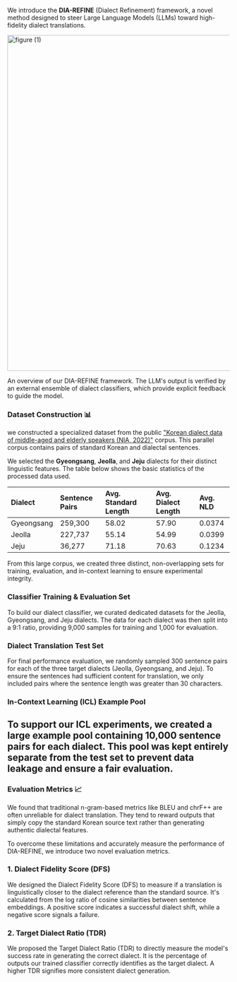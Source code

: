 We introduce the **DIA-REFINE** (Dialect Refinement) framework, a novel method designed to steer Large Language Models (LLMs) toward high-fidelity dialect translations. 

<img width="1504" height="761" alt="figure (1)" src="https://github.com/user-attachments/assets/e98dd212-1160-4178-b6e1-ba822b69c648" />

An overview of our DIA-REFINE framework. The LLM's output is verified by an external ensemble of dialect classifiers, which provide explicit feedback to guide the model.

### Dataset Construction 📊

we constructed a specialized dataset from the public ["Korean dialect data of middle-aged and elderly speakers (NIA, 2022)"](https://www.aihub.or.kr/aihubdata/data/view.do?pageIndex=1&currMenu=&topMenu=&srchOptnCnd=OPTNCND001&searchKeyword=%EC%A4%91%EB%85%B8%EB%85%84%EC%B8%B5&srchDetailCnd=DETAILCND001&srchOrder=ORDER001&srchPagePer=20&aihubDataSe=data&dataSetSn=71517) corpus. This parallel corpus contains pairs of standard Korean and dialectal sentences.

We selected the **Gyeongsang**, **Jeolla**, and **Jeju** dialects for their distinct linguistic features. The table below shows the basic statistics of the processed data used.

| Dialect | Sentence Pairs | Avg. Standard Length | Avg. Dialect Length | Avg. NLD |
| :--- | :--- | :--- | :--- | :--- |
| Gyeongsang | 259,300 | 58.02 | 57.90 | 0.0374 |
| Jeolla | 227,737 | 55.14 | 54.99 | 0.0399 |
| Jeju | 36,277 | 71.18 | 70.63 | 0.1234 |

From this large corpus, we created three distinct, non-overlapping sets for training, evaluation, and in-context learning to ensure experimental integrity.

### Classifier Training & Evaluation Set
To build our dialect classifier, we curated dedicated datasets for the Jeolla, Gyeongsang, and Jeju dialects. The data for each dialect was then split into a 9:1 ratio, providing 9,000 samples for training and 1,000 for evaluation.

### Dialect Translation Test Set
For final performance evaluation, we randomly sampled 300 sentence pairs for each of the three target dialects (Jeolla, Gyeongsang, and Jeju). To ensure the sentences had sufficient content for translation, we only included pairs where the sentence length was greater than 30 characters.

### In-Context Learning (ICL) Example Pool
To support our ICL experiments, we created a large example pool containing 10,000 sentence pairs for each dialect. This pool was kept entirely separate from the test set to prevent data leakage and ensure a fair evaluation.
---
### Evaluation Metrics 📈

We found that traditional n-gram-based metrics like BLEU and chrF++ are often unreliable for dialect translation. They tend to reward outputs that simply copy the standard Korean source text rather than generating authentic dialectal features. 

To overcome these limitations and accurately measure the performance of DIA-REFINE, we introduce two novel evaluation metrics.

### 1. Dialect Fidelity Score (DFS)

We designed the Dialect Fidelity Score (DFS) to measure if a translation is linguistically closer to the dialect reference than the standard source. It's calculated from the log ratio of cosine similarities between sentence embeddings. A positive score indicates a successful dialect shift, while a negative score signals a failure.

### 2. Target Dialect Ratio (TDR)

We proposed the Target Dialect Ratio (TDR) to directly measure the model's success rate in generating the correct dialect. It is the percentage of outputs our trained classifier correctly identifies as the target dialect. A higher TDR signifies more consistent dialect generation.
